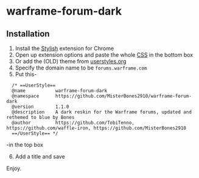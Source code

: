 # warframe-forum-dark

## Installation

1. Install the [Stylish](https://chrome.google.com/webstore/detail/stylish/fjnbnpbmkenffdnngjfgmeleoegfcffe?hl=en) extension for Chrome
1. Open up extension options and paste the whole [CSS](https://raw.githubusercontent.com/MisterBones2910/warframe-forum-dark/master/warframe-forum-dark.css) in the bottom box
1. Or add the (OLD) theme from [userstyles.org](https://userstyles.org/styles/127678/warframe-forums-dark-reskin)
1. Specify the domain name to be `forums.warframe.com`
1. Put this-
```
  /* ==UserStyle==
  @name           warframe-forum-dark
  @namespace      https://github.com/MisterBones2910/warframe-forum-dark
  @version        1.1.0
  @description    A dark reskin for the Warframe forums, updated and rethemed to blue by Bones
  @author         https://github.com/TobiTenno, https://github.com/waffle-iron, https://github.com/MisterBones2910
  ==/UserStyle== */
```
-in the top box

6. Add a title and save

Enjoy.

